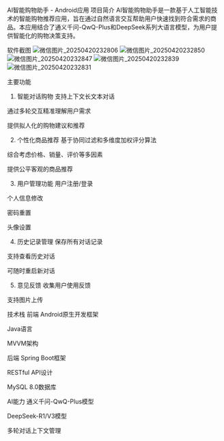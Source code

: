 AI智能购物助手 - Android应用
项目简介
AI智能购物助手是一款基于人工智能技术的智能购物推荐应用，旨在通过自然语言交互帮助用户快速找到符合需求的商品。本应用结合了通义千问-QwQ-Plus和DeepSeek系列大语言模型，为用户提供智能化的购物决策支持。

软件截图
![微信图片_20250420232806](https://github.com/user-attachments/assets/1e5351ac-4556-4a16-abd9-14c235db1b4c)
![微信图片_20250420232850](https://github.com/user-attachments/assets/2df9802b-0bb8-41d0-a436-61368e930b0a)
![微信图片_20250420232847](https://github.com/user-attachments/assets/b6cd42ed-347c-4314-9511-feb34631a505)
![微信图片_20250420232839](https://github.com/user-attachments/assets/c408bfd6-7e78-44b2-9a8a-85e21366a67b)
![微信图片_20250420232831](https://github.com/user-attachments/assets/9314b6a2-f811-4a94-9515-ea29defab124)


主要功能
1. 智能对话购物
支持上下文长文本对话

通过多轮交互精准理解用户需求

提供拟人化的购物建议和推荐

2. 个性化商品推荐
基于协同过滤和多维度加权评分算法

综合考虑价格、销量、评价等多因素

提供公平客观的商品推荐

3. 用户管理功能
用户注册/登录

个人信息修改

密码重置

头像设置

4. 历史记录管理
保存所有对话记录

支持查看历史对话

可随时重启新对话

5. 意见反馈
收集用户使用反馈

支持图片上传

技术栈
前端
Android原生开发框架

Java语言

MVVM架构


后端
Spring Boot框架

RESTful API设计

MySQL 8.0数据库

AI能力
通义千问-QwQ-Plus模型

DeepSeek-R1/V3模型

多轮对话上下文管理
